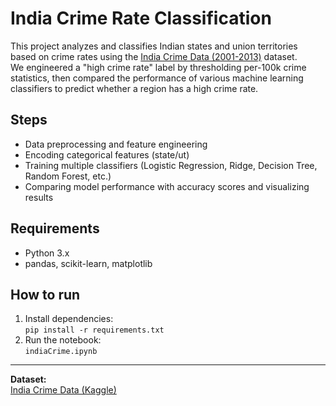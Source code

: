 # India Crime Rate Classification

This project analyzes and classifies Indian states and union territories based on crime rates using the [India Crime Data (2001-2013)](https://www.kaggle.com/datasets/divyanshnegi2735/india-crime-data-wrt-population-statewise2001-13/data) dataset.  
We engineered a "high crime rate" label by thresholding per-100k crime statistics, then compared the performance of various machine learning classifiers to predict whether a region has a high crime rate.

## Steps
- Data preprocessing and feature engineering
- Encoding categorical features (state/ut)
- Training multiple classifiers (Logistic Regression, Ridge, Decision Tree, Random Forest, etc.)
- Comparing model performance with accuracy scores and visualizing results

## Requirements
- Python 3.x
- pandas, scikit-learn, matplotlib

## How to run
1. Install dependencies:  
   `pip install -r requirements.txt`
2. Run the notebook:  
   `indiaCrime.ipynb`

---

**Dataset:**  
[India Crime Data (Kaggle)](https://www.kaggle.com/datasets/divyanshnegi2735/india-crime-data-wrt-population-statewise2001-13/data)
